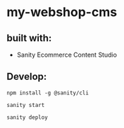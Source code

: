 # my-webshop-cms


## built with:
- Sanity Ecommerce Content Studio


## Develop:
`npm install -g @sanity/cli`

`sanity start`

`sanity deploy`